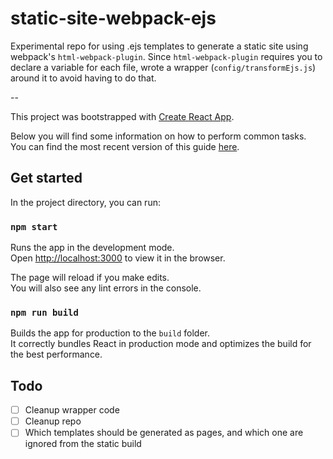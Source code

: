 # static-site-webpack-ejs

Experimental repo for using .ejs templates to generate a static site using webpack's `html-webpack-plugin`. Since `html-webpack-plugin` requires you to
declare a variable for each file, wrote a wrapper (`config/transformEjs.js`) around it to avoid having to do that.

--

This project was bootstrapped with [Create React App](https://github.com/facebookincubator/create-react-app).

Below you will find some information on how to perform common tasks.<br>
You can find the most recent version of this guide [here](https://github.com/facebookincubator/create-react-app/blob/master/packages/react-scripts/template/README.md).

## Get started

In the project directory, you can run:

### `npm start`

Runs the app in the development mode.<br>
Open [http://localhost:3000](http://localhost:3000) to view it in the browser.

The page will reload if you make edits.<br>
You will also see any lint errors in the console.

### `npm run build`

Builds the app for production to the `build` folder.<br>
It correctly bundles React in production mode and optimizes the build for the best performance.

## Todo
- [ ] Cleanup wrapper code
- [ ] Cleanup repo
- [ ] Which templates should be generated as pages, and which one are ignored from the static build
